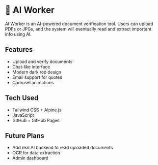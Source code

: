 # 🧠 AI Worker

AI Worker is an AI-powered document verification tool. Users can upload PDFs or JPGs, and the system will eventually read and extract important info using AI.

## Features

- Upload and verify documents
- Chat-like interface
- Modern dark red design
- Email support for quotes
- Carousel animations

## Tech Used

- Tailwind CSS + Alpine.js
- JavaScript
- GitHub + GitHub Pages

## Future Plans

- Add real AI backend to read uploaded documents
- OCR for data extraction
- Admin dashboard
